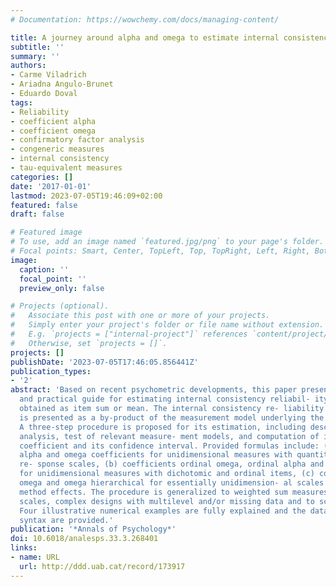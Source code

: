 ```yaml
---
# Documentation: https://wowchemy.com/docs/managing-content/

title: A journey around alpha and omega to estimate internal consistency reliability.
subtitle: ''
summary: ''
authors:
- Carme Viladrich
- Ariadna Angulo-Brunet
- Eduardo Doval
tags:
- Reliability
- coefficient alpha
- coefficient omega
- confirmatory factor analysis
- congeneric measures
- internal consistency
- tau-equivalent measures
categories: []
date: '2017-01-01'
lastmod: 2023-07-05T19:46:09+02:00
featured: false
draft: false

# Featured image
# To use, add an image named `featured.jpg/png` to your page's folder.
# Focal points: Smart, Center, TopLeft, Top, TopRight, Left, Right, BottomLeft, Bottom, BottomRight.
image:
  caption: ''
  focal_point: ''
  preview_only: false

# Projects (optional).
#   Associate this post with one or more of your projects.
#   Simply enter your project's folder or file name without extension.
#   E.g. `projects = ["internal-project"]` references `content/project/deep-learning/index.md`.
#   Otherwise, set `projects = []`.
projects: []
publishDate: '2023-07-05T17:46:05.856441Z'
publication_types:
- '2'
abstract: 'Based on recent psychometric developments, this paper presents a conceptual
  and practical guide for estimating internal consistency reliabil- ity of measures
  obtained as item sum or mean. The internal consistency re- liability coefficient
  is presented as a by-product of the measurement model underlying the item responses.
  A three-step procedure is proposed for its estimation, including descriptive data
  analysis, test of relevant measure- ment models, and computation of internal consistency
  coefficient and its confidence interval. Provided formulas include: (a) Cronbach’s
  alpha and omega coefficients for unidimensional measures with quantitative item
  re- sponse scales, (b) coefficients ordinal omega, ordinal alpha and nonlinear reliability
  for unidimensional measures with dichotomic and ordinal items, (c) coefficients
  omega and omega hierarchical for essentially unidimension- al scales presenting
  method effects. The procedure is generalized to weighted sum measures, multidimensional
  scales, complex designs with multilevel and/or missing data and to scale development.
  Four illustrative numerical examples are fully explained and the data and the R
  syntax are provided.'
publication: '*Annals of Psychology*'
doi: 10.6018/analesps.33.3.268401
links:
- name: URL
  url: http://ddd.uab.cat/record/173917
---
```

